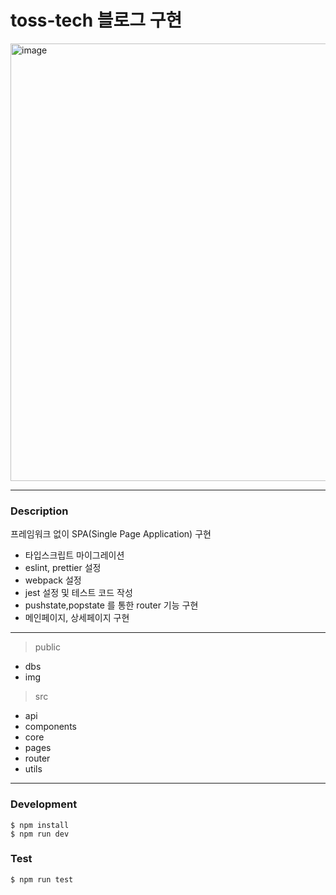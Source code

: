 # toss-tech 블로그 구현


<img width="700" alt="image" src="https://github.com/f-lab-edu/toss-tech/assets/88700967/9e8bfb67-200a-49b5-bc71-bc97b37f7862">


---

### Description
프레임워크 없이 SPA(Single Page Application) 구현
- 타입스크립트 마이그레이션
- eslint, prettier 설정
- webpack 설정
- jest 설정 및 테스트 코드 작성
- pushstate,popstate 를 통한 router 기능 구현
- 메인페이지, 상세페이지 구현


---
> public
- dbs 
- img
> src
- api
- components
- core
- pages
- router
- utils

---

### Development
```
$ npm install
$ npm run dev
```

### Test
```
$ npm run test
```
